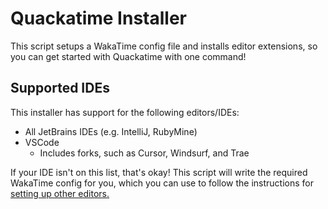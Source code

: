 # Quackatime Installer

This script setups a WakaTime config file and installs editor extensions, so you can get started with Quackatime with one command!

## Supported IDEs

This installer has support for the following editors/IDEs:

- All JetBrains IDEs (e.g. IntelliJ, RubyMine)
- VSCode
  - Includes forks, such as Cursor, Windsurf, and Trae

If your IDE isn't on this list, that's okay! This script will write the required WakaTime config for you, which you can use to follow the instructions for [setting up other editors.](https://wakatime.com/help/editors)
